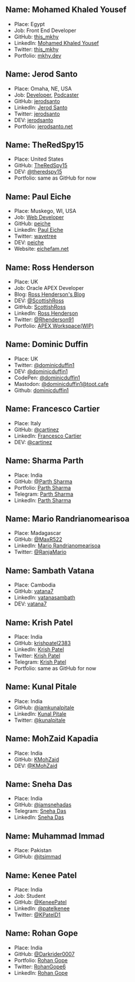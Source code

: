 
## Name: Mohamed Khaled Yousef
* Place: Egypt
* Job: Front End Developer
* GitHub: [this_mkhy](https://github.com/this-mkhy)
* LinkedIn: [Mohamed Khaled Yousef](http://linkedin.com/in/mohamed-khaled-yousef-421081a5)
* Twitter: [this_mkhy](https://twitter.com/this_mkhy)
* Portfolio: [mkhy.dev](https://mkhy.pages.dev/)


## Name: Jerod Santo
* Place: Omaha, NE, USA
* Job: [Developer](https://objectlateral.com), [Podcaster](https://changelog.com)
* GitHub: [jerodsanto](https://github.com/jerodsanto)
* LinkedIn: [Jerod Santo](https://www.linkedin.com/in/jerodsanto/)
* Twitter: [jerodsanto](https://twitter.com/jerodsanto)
* DEV: [jerodsanto](https://dev.to/jerodsanto)
* Portfolio: [jerodsanto.net](https://jerodsanto.net)

## Name: TheRedSpy15
* Place: United States
* GitHub: [TheRedSpy15](https://github.com/TheRedSpy15)
* DEV: [@theredspy15](https://dev.to/theredspy15)
* Portfolio: same as GitHub for now

## Name: Paul Eiche
* Place: Muskego, WI, USA
* Job: [Web Developer](https://www.halleonard.com)
* GitHub: [peiche](https://github.com/peiche)
* LinkedIn: [Paul Eiche](https://www.linkedin.com/in/paul-eiche/)
* Twitter: [wavetree](https://twitter.com/wavetree)
* DEV: [peiche](https://dev.to/peiche)
* Website: [eichefam.net](https://eichefam.net)

## Name: Ross Henderson
* Place: UK
* Job: Oracle APEX Developer
* Blog: [Ross Henderson's Blog](https://rosshendersonsblog.uk/)
* DEV: [@ScottishRoss](https://dev.to/scottishross)
* GitHub: [ScottishRoss](https://github.com/ScottishRoss/)
* LinkedIn: [Ross Henderson](https://www.linkedin.com/in/ross-henderson-49a67641/)
* Twitter: [@Rhenderson91](https://twitter.com/RHenderson91)
* Portfolio: [APEX Workspace(WIP)](https://apex.oracle.com/pls/apex/f?p=WORKSHOP)

## Name: Dominic Duffin
* Place: UK
* Twitter: [@dominicduffin1](https://twitter.com/dominicduffin1)
* DEV: [@dominicduffin1](https://dev.to/dominicduffin1)
* CodePen: [@dominicduffin1](https://codepen.io/dominicduffin1/)
* Mastodon: [@dominicduffin1@toot.cafe](https://toot.cafe/@dominicduffin1)
* Github: [dominicduffin1](https://github.com/dominicduffin1)

## Name: Francesco Cartier
* Place: Italy
* GitHub: [@cartinez](http://github.com/cartinez)
* LinkedIn: [Francesco Cartier](https://www.linkedin.com/in/francesco-cartier-47a9479a/)
* DEV: [@cartinez](https://dev.to/cartinez)
 
## Name: Sharma Parth
* Place: India 
* GitHub: [@Parth Sharma](http://github.com/hack-parthsharma)
* Portfolio: [Parth Sharma](https://hack-parthsharma.github.io)
* Telegram: [Parth Sharma](@robleisrajkumar)
* LinkedIn: [Parth Sharma](https://www.linkedin.com/in/parthsharmajii)
  
 ## Name: Mario Randrianomearisoa
* Place: Madagascar 
* GitHub: [@MaxR522](https://github.com/MaxR522)
* LinkedIn: [Mario Randrianomearisoa](https://www.linkedin.com/in/mario-randrianomearisoa/)
* Twitter: [@RanjaMario](https://twitter.com/RanjaMario)
 
## Name: Sambath Vatana
* Place: Cambodia
* GitHub: [vatana7](https://github.com/vatana7)
* LinkedIn: [vatanasambath](https://www.linkedin.com/in/vatana-sambath-2366601aa/)
* DEV: [vatana7](https://dev.to/vatana7)
   
 ## Name: Krish Patel
* Place: India
* GitHub: [krishpatel2383](https://github.com/krishpatel2383)
* LinkedIn: [Krish Patel](https://www.linkedin.com/in/krish-patel-32a2bb201/)
* Twitter: [Krish Patel](https://twitter.com/krishpatel_2383)
* Telegram: [Krish Patel](https://t.me/krish_patel)
* Portfolio: same as GitHub for now

## Name: Kunal Pitale
* Place: India 
* GitHub: [@iamkunalpitale](https://github.com/iamkunalpitale)
* LinkedIn: [Kunal Pitale](https://www.linkedin.com/in/kunal-pitale-70437657/)
* Twitter: [@kunalpitale](https://twitter.com/kunalpitale)
 
## Name: MohZaid Kapadia
* Place: India
* GitHub: [KMohZaid](http://github.com/kmohzaid)
* DEV: [@KMohZaid](https://dev.to/kmohzaid)
 
 ## Name: Sneha Das
* Place: India 
* GitHub: [@iamsnehadas](https://github.com/iamsnehadas)
* Telegram: [Sneha Das](@Snow736zx)
* LinkedIn: [Sneha Das](https://www.linkedin.com/in/sneha-das-3b94b9226/)

## Name: Muhammad Immad
* Place: Pakistan
* GitHub: [@itsimmad](http://github.com/itsimmad)
 
## Name: Kenee Patel
* Place: India 
* Job: Student
* GitHub: [@KeneePatel](http://github.com/KeneePatel)
* LinkedIn: [@patelkenee](https://www.linkedin.com/in/patelkenee/)
* Twitter: [@KPatelD1](https://twitter.com/KPatelD1)

## Name: Rohan Gope
* Place: India 
* GitHub: [@Darkrider0007](http://github.com/Darkrider0007)
* Portfolio: [Rohan Gope](https://rohan00001.github.io/new-project/)
* Twitter: [RohanGope6](https://twitter.com/RohanGope6)
* LinkedIn: [Rohan Gope](https://www.linkedin.com/in/rohan-gope-a96072199/)
 